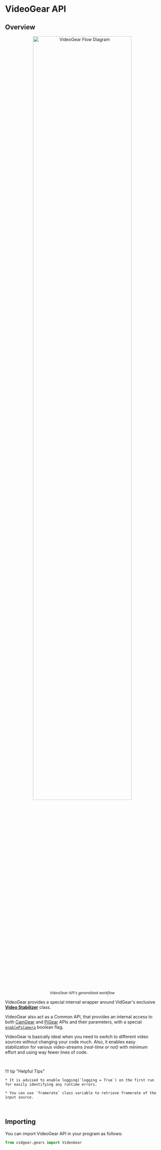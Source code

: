 <!--
===============================================
vidgear library source-code is deployed under the Apache 2.0 License:

Copyright (c) 2019-2020 Abhishek Thakur(@abhiTronix) <abhi.una12@gmail.com>

Licensed under the Apache License, Version 2.0 (the "License");
you may not use this file except in compliance with the License.
You may obtain a copy of the License at

   http://www.apache.org/licenses/LICENSE-2.0

Unless required by applicable law or agreed to in writing, software
distributed under the License is distributed on an "AS IS" BASIS,
WITHOUT WARRANTIES OR CONDITIONS OF ANY KIND, either express or implied.
See the License for the specific language governing permissions and
limitations under the License.
===============================================
-->

# VideoGear API 


## Overview

<p align="center">
  <img src="../../../assets/images/videogear_workflow.png" alt="VideoGear Flow Diagram"  width="80%" title="Designed by Abhishek Thakur(@abhiTronix), under CC-BY-NC-SA 4.0 License"/>
  <br>
  <sub><i>VideoGear API's generalized workflow</i></sub>
</p>


VideoGear provides a special internal wrapper around VidGear's exclusive [**Video Stabilizer**](/gears/stabilizer/overview/) class. 

VideoGear also act as a Common API, that provides an internal access to both [CamGear](/gears/camgear/overview/) and [PiGear](/gears/pigear/overview/) APIs and their parameters, with a special [`enablePiCamera`](/gears/videogear/params/#enablepicamera) boolean flag.

VideoGear is basically ideal when you need to switch to different video sources without changing your code much. Also, it enables easy stabilization for various video-streams _(real-time or not)_  with minimum effort and using way fewer lines of code.

&nbsp; 


!!! tip "Helpful Tips"

	* It is advised to enable logging(`logging = True`) on the first run for easily identifying any runtime errors.

	* You can use `framerate` class variable to retrieve framerate of the input source.


&nbsp; 

## Importing

You can import VideoGear API in your program as follows:

```python
from vidgear.gears import VideoGear
```

&nbsp; 
